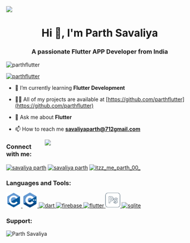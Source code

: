    <img align="center" width="900" src = "https://github.com/parthflutter/parthflutter/assets/116251590/c61b2d10-802c-4c63-a274-97fd8cce6050">



<h1 align="center">Hi 👋, I'm Parth Savaliya</h1>
<h3 align="center">A passionate Flutter APP Developer from India</h3>

<p align="left"> <img src="https://komarev.com/ghpvc/?username=parthflutter&label=Profile%20views&color=0e75b6&style=flat" alt="parthflutter" /> </p>


<p align="left"> <a href="https://github.com/ryo-ma/github-profile-trophy"><img src="https://github-profile-trophy.vercel.app/?username=parthflutter" alt="parthflutter" /></a> </p>

- 🌱 I’m currently learning **Flutter Development**

- 👨‍💻 All of my projects are available at [https://github.com/parthflutter](https://github.com/parthflutter)

- 💬 Ask me about **Flutter**

- 📫 How to reach me **savaliyaparth@712gmail.com**

    <img align="right" width="400" src="https://media.tenor.com/qJ5evVs-_uUAAAAC/coding.gif">

<h3 align="left">Connect with me:</h3>
<p align="left">
<a href="https://linkedin.com/in/savaliya parth" target="blank"><img align="center" src="https://raw.githubusercontent.com/rahuldkjain/github-profile-readme-generator/master/src/images/icons/Social/linked-in-alt.svg" alt="savaliya parth" height="30" width="40" /></a>
<a href="https://fb.com/savaliya parth" target="blank"><img align="center" src="https://raw.githubusercontent.com/rahuldkjain/github-profile-readme-generator/master/src/images/icons/Social/facebook.svg" alt="savaliya parth" height="30" width="40" /></a>
<a href="https://instagram.com/itzz_me_parth_00_" target="blank"><img align="center" src="https://raw.githubusercontent.com/rahuldkjain/github-profile-readme-generator/master/src/images/icons/Social/instagram.svg" alt="itzz_me_parth_00_" height="30" width="40" /></a>
</p>

<h3 align="left">Languages and Tools:</h3>
<p align="left"> <a href="https://www.cprogramming.com/" target="_blank" rel="noreferrer"> <img src="https://raw.githubusercontent.com/devicons/devicon/master/icons/c/c-original.svg" alt="c" width="40" height="40"/> </a> <a href="https://www.w3schools.com/cpp/" target="_blank" rel="noreferrer"> <img src="https://raw.githubusercontent.com/devicons/devicon/master/icons/cplusplus/cplusplus-original.svg" alt="cplusplus" width="40" height="40"/> </a> <a href="https://dart.dev" target="_blank" rel="noreferrer"> <img src="https://www.vectorlogo.zone/logos/dartlang/dartlang-icon.svg" alt="dart" width="40" height="40"/> </a> <a href="https://firebase.google.com/" target="_blank" rel="noreferrer"> <img src="https://www.vectorlogo.zone/logos/firebase/firebase-icon.svg" alt="firebase" width="40" height="40"/> </a> <a href="https://flutter.dev" target="_blank" rel="noreferrer"> <img src="https://www.vectorlogo.zone/logos/flutterio/flutterio-icon.svg" alt="flutter" width="40" height="40"/> </a> <a href="https://www.photoshop.com/en" target="_blank" rel="noreferrer"> <img src="https://raw.githubusercontent.com/devicons/devicon/master/icons/photoshop/photoshop-line.svg" alt="photoshop" width="40" height="40"/> </a> <a href="https://www.sqlite.org/" target="_blank" rel="noreferrer"> <img src="https://www.vectorlogo.zone/logos/sqlite/sqlite-icon.svg" alt="sqlite" width="40" height="40"/> </a> </p>

<h3 align="left">Support:</h3>
<p><a href="https://www.buymeacoffee.com/Parth Savaliya"> <img align="left" src="https://cdn.buymeacoffee.com/buttons/v2/default-yellow.png" height="50" width="210" alt="Parth Savaliya" /></a></p><br><br>

